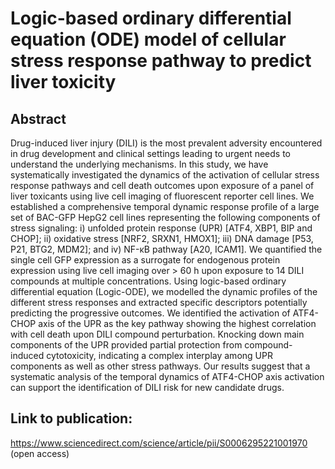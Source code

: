 # Logic-based ordinary differential equation (ODE) model of cellular stress response pathway to predict liver toxicity

## Abstract
Drug-induced liver injury (DILI) is the most prevalent adversity encountered in drug development and clinical settings leading to urgent needs to understand the underlying mechanisms. In this study, we have systematically investigated the dynamics of the activation of cellular stress response pathways and cell death outcomes upon exposure of a panel of liver toxicants using live cell imaging of fluorescent reporter cell lines. We established a comprehensive temporal dynamic response profile of a large set of BAC-GFP HepG2 cell lines representing the following components of stress signaling: i) unfolded protein response (UPR) [ATF4, XBP1, BIP and CHOP]; ii) oxidative stress [NRF2, SRXN1, HMOX1]; iii) DNA damage [P53, P21, BTG2, MDM2]; and iv) NF-κB pathway [A20, ICAM1]. We quantified the single cell GFP expression as a surrogate for endogenous protein expression using live cell imaging over > 60 h upon exposure to 14 DILI compounds at multiple concentrations. Using logic-based ordinary differential equation (Logic-ODE), we modelled the dynamic profiles of the different stress responses and extracted specific descriptors potentially predicting the progressive outcomes. We identified the activation of ATF4-CHOP axis of the UPR as the key pathway showing the highest correlation with cell death upon DILI compound perturbation. Knocking down main components of the UPR provided partial protection from compound-induced cytotoxicity, indicating a complex interplay among UPR components as well as other stress pathways. Our results suggest that a systematic analysis of the temporal dynamics of ATF4-CHOP axis activation can support the identification of DILI risk for new candidate drugs.

## Link to publication: 
https://www.sciencedirect.com/science/article/pii/S0006295221001970 (open access)
